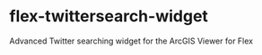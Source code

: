 flex-twittersearch-widget
=========================

Advanced Twitter searching widget for the ArcGIS Viewer for Flex